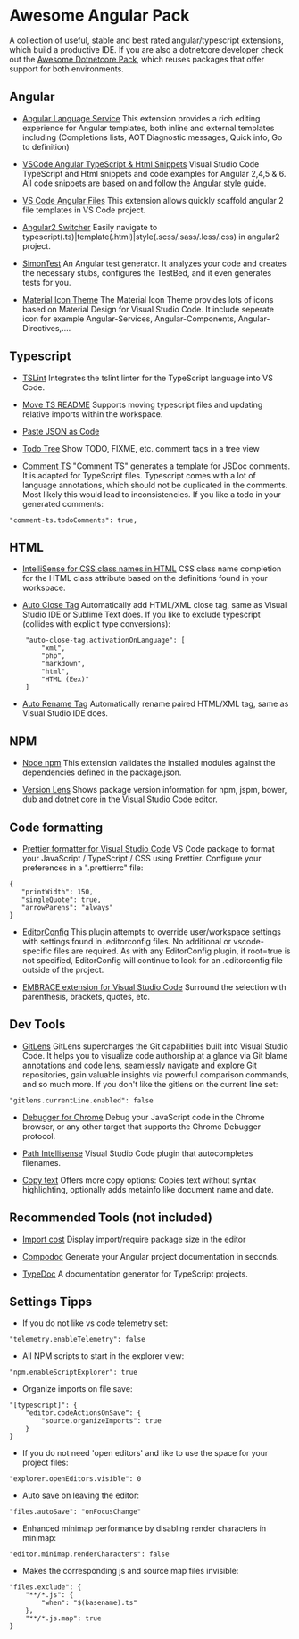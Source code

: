 # Awesome Angular Pack

A collection of useful, stable and best rated angular/typescript extensions, which build a productive IDE. If you are also a dotnetcore developer check out the [Awesome Dotnetcore Pack](https://marketplace.visualstudio.com/items?itemName=salbert.awesome-dotnetcore-pack), which reuses packages that offer support for both environments.

## Angular

* [Angular Language Service](https://marketplace.visualstudio.com/items?itemName=Angular.ng-template)
  This extension provides a rich editing experience for Angular templates, both inline and external templates including (Completions lists, AOT Diagnostic messages, Quick info, Go to definition)

* [VSCode Angular TypeScript & Html Snippets](https://marketplace.visualstudio.com/items?itemName=Mikael.Angular-BeastCode)
  Visual Studio Code TypeScript and Html snippets and code examples for Angular 2,4,5 & 6. All code snippets are based on and follow the [Angular style guide](https://angular.io/docs/ts/latest/guide/style-guide.html).

* [VS Code Angular Files](https://marketplace.visualstudio.com/items?itemName=alexiv.vscode-angular2-files)
  This extension allows quickly scaffold angular 2 file templates in VS Code project.

* [Angular2 Switcher](https://marketplace.visualstudio.com/items?itemName=infinity1207.angular2-switcher)
  Easily navigate to typescript(.ts)|template(.html)|style(.scss/.sass/.less/.css) in angular2 project.

* [SimonTest](https://marketplace.visualstudio.com/items?itemName=SimonTest.simontest)
  An Angular test generator. It analyzes your code and creates the necessary stubs, configures the TestBed, and it even generates tests for you.

* [Material Icon Theme](https://marketplace.visualstudio.com/items?itemName=PKief.material-icon-theme)
  The Material Icon Theme provides lots of icons based on Material Design for Visual Studio Code. It include seperate icon for example Angular-Services, Angular-Components, Angular-Directives,....

## Typescript

* [TSLint](https://marketplace.visualstudio.com/items?itemName=eg2.tslint)
  Integrates the tslint linter for the TypeScript language into VS Code.

* [Move TS README](https://marketplace.visualstudio.com/items?itemName=stringham.move-ts)
  Supports moving typescript files and updating relative imports within the workspace.

* [Paste JSON as Code](https://marketplace.visualstudio.com/items?itemName=quicktype.quicktype)

* [Todo Tree](https://marketplace.visualstudio.com/items?itemName=Gruntfuggly.todo-tree)
  Show TODO, FIXME, etc. comment tags in a tree view

* [Comment TS](https://marketplace.visualstudio.com/items?itemName=salbert.comment-ts)
  "Comment TS" generates a template for JSDoc comments. It is adapted for TypeScript files. Typescript comes with a lot of language annotations, which should not be duplicated in the comments. Most likely this would lead to inconsistencies. If you like a todo in your generated comments:

```
"comment-ts.todoComments": true,
```

## HTML

* [IntelliSense for CSS class names in HTML](https://marketplace.visualstudio.com/items?itemName=Zignd.html-css-class-completion)
  CSS class name completion for the HTML class attribute based on the definitions found in your workspace.
  
* [Auto Close Tag](https://marketplace.visualstudio.com/items?itemName=formulahendry.auto-close-tag)
  Automatically add HTML/XML close tag, same as Visual Studio IDE or Sublime Text does.
  If you like to exclude typescript (collides with explicit type conversions):

```
    "auto-close-tag.activationOnLanguage": [
        "xml",
        "php",
        "markdown",
        "html",
        "HTML (Eex)"
    ]
```

* [Auto Rename Tag](https://marketplace.visualstudio.com/items?itemName=formulahendry.auto-rename-tag)
  Automatically rename paired HTML/XML tag, same as Visual Studio IDE does.

## NPM

* [Node npm](https://marketplace.visualstudio.com/items?itemName=eg2.vscode-npm-script)
  This extension validates the installed modules against the dependencies defined in the package.json.

* [Version Lens](https://marketplace.visualstudio.com/items?itemName=pflannery.vscode-versionlens)
  Shows package version information for npm, jspm, bower, dub and dotnet core in the Visual Studio Code editor.

## Code formatting

* [Prettier formatter for Visual Studio Code](https://marketplace.visualstudio.com/items?itemName=esbenp.prettier-vscode)
  VS Code package to format your JavaScript / TypeScript / CSS using Prettier. Configure your preferences in a ".prettierrc" file:

```
{
   "printWidth": 150,
   "singleQuote": true,
   "arrowParens": "always"
}
```

* [EditorConfig](https://marketplace.visualstudio.com/items?itemName=EditorConfig.EditorConfig)
  This plugin attempts to override user/workspace settings with settings found in .editorconfig files. No additional or vscode-specific files are required. As with any EditorConfig plugin, if root=true is not specified, EditorConfig will continue to look for an .editorconfig file outside of the project.

* [EMBRACE extension for Visual Studio Code](https://marketplace.visualstudio.com/items?itemName=mycelo.embrace[])
  Surround the selection with parenthesis, brackets, quotes, etc.

## Dev Tools

* [GitLens](https://marketplace.visualstudio.com/items?itemName=eamodio.gitlens)
  GitLens supercharges the Git capabilities built into Visual Studio Code. It helps you to visualize code authorship at a glance via Git blame annotations and code lens, seamlessly navigate and explore Git repositories, gain valuable insights via powerful comparison commands, and so much more. If you don't like the gitlens on the current line set:

```
"gitlens.currentLine.enabled": false
```

* [Debugger for Chrome](https://marketplace.visualstudio.com/items?itemName=msjsdiag.debugger-for-chrome)
  Debug your JavaScript code in the Chrome browser, or any other target that supports the Chrome Debugger protocol.

* [Path Intellisense](https://marketplace.visualstudio.com/items?itemName=christian-kohler.path-intellisense)
  Visual Studio Code plugin that autocompletes filenames.

* [Copy text](https://marketplace.visualstudio.com/items?itemName=salbert.copy-text)
  Offers more copy options: Copies text without syntax highlighting, optionally adds metainfo like document name and date.

## Recommended Tools (not included)

* [Import cost](https://marketplace.visualstudio.com/items?itemName=wix.vscode-import-cost)
  Display import/require package size in the editor

* [Compodoc](https://compodoc.github.io/website/)
  Generate your Angular project documentation in seconds.

* [TypeDoc](http://typedoc.org/guides/installation/)
  A documentation generator for TypeScript projects.

## Settings Tipps

* If you do not like vs code telemetry set:

```
"telemetry.enableTelemetry": false
```

* All NPM scripts to start in the explorer view:

```
"npm.enableScriptExplorer": true
```

* Organize imports on file save:

```
"[typescript]": {
    "editor.codeActionsOnSave": {
        "source.organizeImports": true
    }
}
```

* If you do not need 'open editors' and like to use the space for your project files:

```
"explorer.openEditors.visible": 0
```

* Auto save on leaving the editor:

```
"files.autoSave": "onFocusChange"
```

* Enhanced minimap performance by disabling render characters in minimap:

```
"editor.minimap.renderCharacters": false
```

* Makes the corresponding js and source map files invisible:

```
"files.exclude": {
    "**/*.js": {
        "when": "$(basename).ts"
    },
    "**/*.js.map": true
}
```
